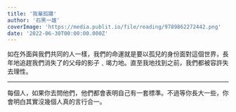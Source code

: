 ```yaml
---
title: '我輩孤雛'
author: '石黑一雄'
coverImage: 'https://media.publit.io/file/reading/9789862272442.png'
date: '2022-06-30T00:00:00.000Z'
---
```


如在外面與我們共同的人一樣，我們的命運就是要以孤兒的身份面對這個世界，長年地追趕我們消失了的父母的影子﹑竭力地。直至我地找到之前，我們都被容許失去理性。

---

每個人，如果你去問他們，他們都會表明自己有一套標準。不過等你長大一些，你會明白其實沒幾個人真的言行合一。

